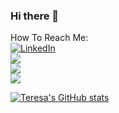 ### Hi there 👋 

How To Reach Me: <br>
<a href="https://www.linkedin.com/in/teresa-mei-b90364215/"><img alt="LinkedIn" src="https://img.shields.io/badge/linkedin%20-%230077B5.svg?&style=for-the-badge&logo=linkedin&logoColor=white"/></a>
<br>
<a href="https://github.com/temei817">
  <img align="center" src="https://github-readme-streak-stats.herokuapp.com/?user=temei817&theme=material-palenight" />
</a><br>
<a href="https://github.com/temei817">
  <img align="center" src="https://github-readme-stats.vercel.app/api?username=temei817&show_icons=true&theme=material-palenight" />
</a><br>
<a href="https://github.com/temei817">
  <img align="center" src="https://github-readme-stats.vercel.app/api/top-langs/?username=temei817&layout=compact&theme=material-palenight" />
</a><br>



[![Teresa's GitHub stats](https://github-readme-stats.vercel.app/api?username=temei817)](https://github.com/temei817/github-readme-stats)
